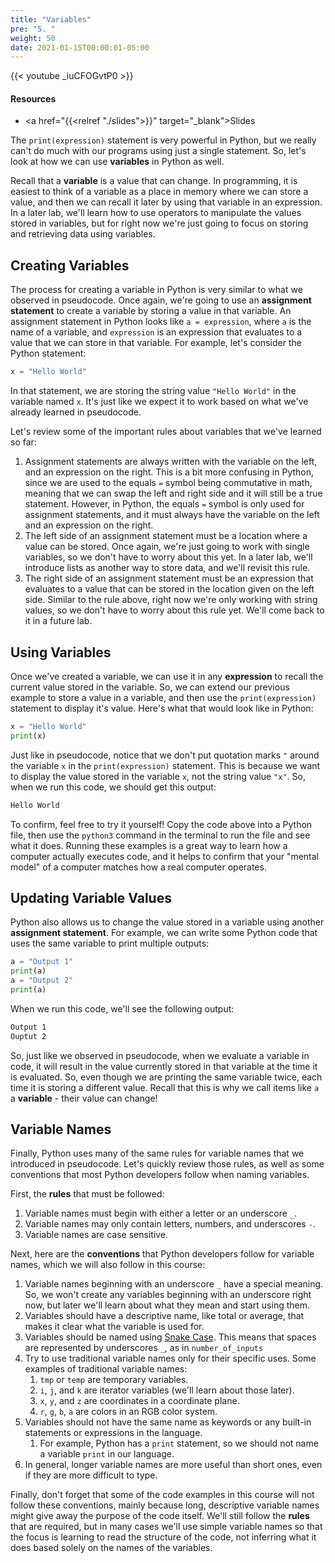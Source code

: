 ```yaml
---
title: "Variables"
pre: "5. "
weight: 50
date: 2021-01-15T00:00:01-05:00
---
```


{{< youtube _iuCFOGvtP0 >}}

#### Resources

* <a href="{{<relref "./slides">}}" target="_blank">Slides</a>

The `print(expression)` statement is very powerful in Python, but we really can't do much with our programs using just a single statement. So, let's look at how we can use **variables** in Python as well.

Recall that a **variable** is a value that can change. In programming, it is easiest to think of a variable as a place in memory where we can store a value, and then we can recall it later by using that variable in an expression. In a later lab, we'll learn how to use operators to manipulate the values stored in variables, but for right now we're just going to focus on storing and retrieving data using variables.

## Creating Variables

The process for creating a variable in Python is very similar to what we observed in pseudocode. Once again, we're going to use an **assignment statement** to create a variable by storing a value in that variable. An assignment statement in Python looks like `a = expression`, where `a` is the name of a variable, and `expression` is an expression that evaluates to a value that we can store in that variable. For example, let's consider the Python statement:

```python
x = "Hello World"
```

In that statement, we are storing the string value `"Hello World"` in the variable named `x`. It's just like we expect it to work based on what we've already learned in pseudocode. 

Let's review some of the important rules about variables that we've learned so far:

1. Assignment statements are always written with the variable on the left, and an expression on the right. This is a bit more confusing in Python, since we are used to the equals `=` symbol being commutative in math, meaning that we can swap the left and right side and it will still be a true statement. However, in Python, the equals `=` symbol is only used for assignment statements, and it must always have the variable on the left and an expression on the right. 
1. The left side of an assignment statement must be a location where a value can be stored. Once again, we're just going to work with single variables, so we don't have to worry about this yet. In a later lab, we'll introduce lists as another way to store data, and we'll revisit this rule.
1. The right side of an assignment statement must be an expression that evaluates to a value that can be stored in the location given on the left side. Similar to the rule above, right now we're only working with string values, so we don't have to worry about this rule yet. We'll come back to it in a future lab.

## Using Variables

Once we've created a variable, we can use it in any **expression** to recall the current value stored in the variable. So, we can extend our previous example to store a value in a variable, and then use the `print(expression)` statement to display it's value. Here's what that would look like in Python:

```python
x = "Hello World"
print(x)
```

Just like in pseudocode, notice that we don't put quotation marks `"` around the variable `x` in the `print(expression)` statement. This is because we want to display the value stored in the variable `x`, not the string value `"x"`. So, when we run this code, we should get this output:

```tex
Hello World
```

To confirm, feel free to try it yourself! Copy the code above into a Python file, then use the `python3` command in the terminal to run the file and see what it does. Running these examples is a great way to learn how a computer actually executes code, and it helps to confirm that your "mental model" of a computer matches how a real computer operates. 

## Updating Variable Values

Python also allows us to change the value stored in a variable using another **assignment statement**. For example, we can write some Python code that uses the same variable to print multiple outputs:

```python
a = "Output 1"
print(a)
a = "Output 2"
print(a)
```

When we run this code, we'll see the following output:

```tex
Output 1
Ouptut 2
```

So, just like we observed in pseudocode, when we evaluate a variable in code, it will result in the value currently stored in that variable at the time it is evaluated. So, even though we are printing the same variable twice, each time it is storing a different value. Recall that this is why we call items like `a` a **variable** - their value can change!

## Variable Names

Finally, Python uses many of the same rules for variable names that we introduced in pseudocode. Let's quickly review those rules, as well as some conventions that most Python developers follow when naming variables.

First, the **rules** that must be followed:

1. Variable names must begin with either a letter or an underscore `_`.
1. Variable names may only contain letters, numbers, and underscores `-`.
1. Variable names are case sensitive. 

Next, here are the **conventions** that Python developers follow for variable names, which we will also follow in this course:

1. Variable names beginning with an underscore `_` have a special meaning. So, we won't create any variables beginning with an underscore right now, but later we'll learn about what they mean and start using them.
1. Variables should have a descriptive name, like total or average, that makes it clear what the variable is used for.
1. Variables should be named using [Snake Case](https://en.wikipedia.org/wiki/Snake_case). This means that spaces are represented by underscores `_`, as in `number_of_inputs`
1. Try to use traditional variable names only for their specific uses. Some examples of traditional variable names:
    1. `tmp` or `temp` are temporary variables.
    1. `i`, `j`, and `k` are iterator variables (we'll learn about those later).
    1. `x`, `y`, and `z` are coordinates in a coordinate plane.
    1. `r`, `g`, `b`, `a` are colors in an RGB color system.
1. Variables should not have the same name as keywords or any built-in statements or expressions in the language.
    1. For example, Python has a `print` statement, so we should not name a variable `print` in our language.
1. In general, longer variable names are more useful than short ones, even if they are more difficult to type.

Finally, don't forget that some of the code examples in this course will not follow these conventions, mainly because long, descriptive variable names might give away the purpose of the code itself. We'll still follow the **rules** that are required, but in many cases we'll use simple variable names so that the focus is learning to read the structure of the code, not inferring what it does based solely on the names of the variables. 